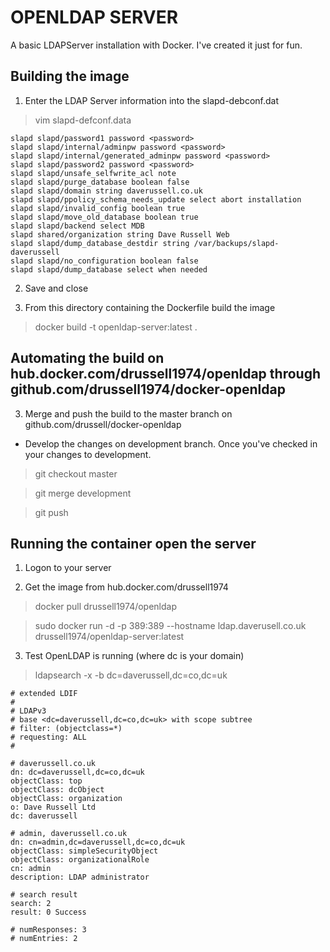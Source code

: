 OPENLDAP SERVER
================
A basic LDAPServer installation with Docker. I've created it just for fun.

Building the image
------------------

1. Enter the LDAP Server information into the slapd-debconf.dat

> vim slapd-defconf.data

```
slapd slapd/password1 password <password>
slapd slapd/internal/adminpw password <password>
slapd slapd/internal/generated_adminpw password <password>
slapd slapd/password2 password <password>
slapd slapd/unsafe_selfwrite_acl note
slapd slapd/purge_database boolean false
slapd slapd/domain string daverussell.co.uk
slapd slapd/ppolicy_schema_needs_update select abort installation
slapd slapd/invalid_config boolean true
slapd slapd/move_old_database boolean true
slapd slapd/backend select MDB
slapd shared/organization string Dave Russell Web
slapd slapd/dump_database_destdir string /var/backups/slapd-daverussell
slapd slapd/no_configuration boolean false
slapd slapd/dump_database select when needed

```

2. Save and close


2. From this directory containing the Dockerfile build the image 
 
> docker build -t openldap-server:latest .

Automating the build on hub.docker.com/drussell1974/openldap through github.com/drussell1974/docker-openldap
------------------------------------------------------------------------------------------------------------

3. Merge and push the build to the master branch on github.com/drussell/docker-openldap

- Develop the changes on development branch. Once you've checked in your changes to development.

> git checkout master

> git merge development

> git push

Running the container open the server
-------------------------------------
1. Logon to your server

2. Get the image from hub.docker.com/drussell1974

> docker pull drussell1974/openldap

> sudo docker run -d -p 389:389 --hostname ldap.daverusell.co.uk drussell1974/openldap-server:latest

3. Test OpenLDAP is running (where dc is your domain)

> ldapsearch -x -b dc=daverussell,dc=co,dc=uk

```
# extended LDIF
#
# LDAPv3
# base <dc=daverussell,dc=co,dc=uk> with scope subtree
# filter: (objectclass=*)
# requesting: ALL
#

# daverussell.co.uk
dn: dc=daverussell,dc=co,dc=uk
objectClass: top
objectClass: dcObject
objectClass: organization
o: Dave Russell Ltd
dc: daverussell

# admin, daverussell.co.uk
dn: cn=admin,dc=daverussell,dc=co,dc=uk
objectClass: simpleSecurityObject
objectClass: organizationalRole
cn: admin
description: LDAP administrator

# search result
search: 2
result: 0 Success

# numResponses: 3
# numEntries: 2
```

